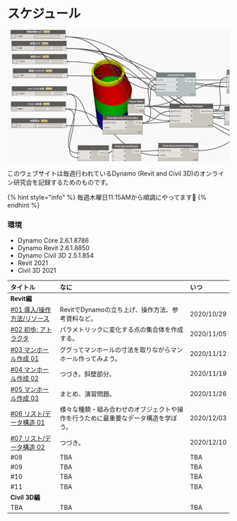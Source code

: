 # スケジュール

![&#x30DE;&#x30F3;&#x30DB;&#x30FC;&#x30EB;&#x306E;&#x3088;&#x3046;&#x3059;](.gitbook/assets/image%20%281%29%20%281%29%20%281%29%20%281%29.png)

このウェブサイトは毎週行われているDynamo \(Revit and Civil 3D\)のオンライン研究会を記録するためのものです。

{% hint style="info" %}
毎週木曜日11:15AMから順調にやってます👊
{% endhint %}

### 環境 <a id="huan-jing"></a>

* Dynamo Core 2.6.1.8786
* Dynamo Revit 2.6.1.8850
* Dynamo Civil 3D 2.5.1.854
* Revit 2021
* Civil 3D 2021

| タイトル | なに | いつ |
| :--- | :--- | :--- |
| **Revit編** |  |  |
| [\#01](workshop/dynamo-for-revit/01-induction.md)[ 導入/操作方法/リソース](workshop/dynamo-for-revit/01-induction.md) | RevitでDynamoの立ち上げ、操作方法、参考資料など。 | 2020/10/29 |
| [\#02 初歩: アトラクタ](workshop/dynamo-for-revit/02-attractor.md) | パラメトリックに変化する点の集合体を作成する。 | 2020/11/05 |
| [\#03 マンホール作成 01](workshop/dynamo-for-revit/03-manhole-01.md) | ググってマンホールの寸法を取りながらマンホール作ってみよう。 | 2020/11/12 |
| [\#04 マンホール作成 02](workshop/dynamo-for-revit/04-manhole-02.md) | つづき。斜壁部分。 | 2020/11/19 |
| [\#05 マンホール作成 03](workshop/dynamo-for-revit/05-manhole-03.md) | まとめ、演習問題。 | 2020/11/26 |
| [\#06 リスト/データ構造 01](workshop/dynamo-for-revit/06-list-01.md) | 様々な種類・組み合わせのオブジェクトや操作を行うために最重要なデータ構造を学ぼう。 | 2020/12/03 |
| [\#07 リスト/データ構造 02](workshop/dynamo-for-revit/07-list-02.md) | つづき。 | 2020/12/10 |
| \#08 | TBA | TBA |
| \#09 | TBA | TBA |
| \#10 | TBA | TBA |
| \#11 | TBA | TBA |
| **Civil 3D編** |  |  |
| TBA | TBA | TBA |



